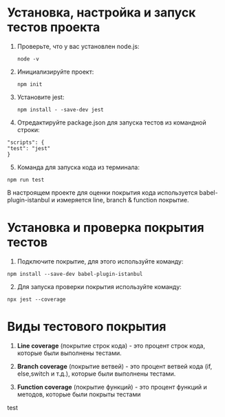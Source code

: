 # **Установка, настройка и запуск тестов проекта**

1. Проверьте, что у вас установлен node.js:

   `node -v`

2. Инициализируйте проект:

   `npm init`

3. Установите jest:

   `npm install - -save-dev jest`

4. Отредактируйте package.json для запуска тестов из командной строки:

```
"scripts": {
"test": "jest"
}
```

5. Команда для запуска кода из терминала:

`npm run test`

В настроящем проекте для оценки покрытия кода используется babel-plugin-istanbul и измеряется line, branch & function покрытие.

# **Установка и проверка покрытия тестов**

1. Подключите покрытие, для этого используйте команду:

`npm install --save-dev babel-plugin-istanbul`

2. Для запуска проверки покрытия используйте команду:

`npx jest --coverage`

# Виды тестового покрытия

1. **Line coverage** (покрытие строк кода) - это процент строк кода, которые были выполнены тестами.

2. **Branch coverage** (покрытие ветвей) - это процент ветвей кода (if, else,switch и т.д.), которые были выполнены тестами.

3. **Function coverage** (покрытие функций) - это процент функций и методов, которые были покрыты тестами

test
